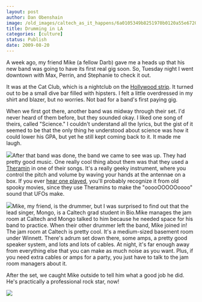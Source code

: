 ```yaml
---
layout: post
author: Dan Obenshain
image: /old_images/caltech_as_it_happens/6a0105349b8251970b0120a55e6720970c.jpg
title: Drumming in LA
categories: [culture]
status: Publish
date: 2009-08-20
---
```


A week ago, my friend Mike (a fellow Darb) gave me a heads up that his new band was going to have its first real gig soon. So, Tuesday night I went downtown with Max, Perrin, and Stephanie to check it out.

It was at the Cat Club, which is a nightclub on the [Hollywood strip](https://en.wikipedia.org/wiki/Sunset_Strip). It turned out to be a small dive bar filled with hipsters. I felt a little overdressed in my shirt and blazer, but no worries. Not bad for a band's first paying gig.

When we first got there, another band was midway through their set. I'd never heard of them before, but they sounded okay. I liked one song of theirs, called "Science." I couldn't understand all the lyrics, but the gist of it seemed to be that the only thing he understood about science was how it could lower his GPA, but yet he still kept coming back to it. It made me laugh.


![](/old_images/caltech_as_it_happens/6a0105349b8251970b0120a5078aba970b.jpg)After that band was done, the band we came to see was up. They had pretty good music. One really cool thing about them was that they used a [Theramin](https://en.wikipedia.org/wiki/Theremin) in one of their songs. It's a really geeky instrument, where you control the pitch and volume by waving your hands at the antennae on a box. If you ever [hear one played](https://www.youtube.com/watch?v=AjUhWY3FbDk), you'll probably recognize it from old spooky movies, since they use Theramins to make the "ooooOOOOOoooo" sound that UFOs make.


![](/old_images/caltech_as_it_happens/6a0105349b8251970b0120a55ea117970c.jpg)Mike, my friend, is the drummer, but I was surprised to find out that the lead singer, Mongo, is a Caltech grad student in Bio.Mike manages the jam room at Caltech and Mongo talked to him because he needed space for his band to practice. When their other drummer left the band, Mike joined in!
The jam room at Caltech is pretty cool. It's a medium-sized basement room under Winnett. There's adrum set down there, some amps, a pretty good speaker system, and lots and lots of cables. At night, it's far enough away from everything else that you can make as much noise as you want. Plus, if you need extra cables or amps for a party, you just have to talk to the jam room managers about it.

After the set, we caught Mike outside to tell him what a good job he did. He's practically a professional rock star, now!

![](/old_images/caltech_as_it_happens/6a0105349b8251970b0120a5079d35970b.jpg)
